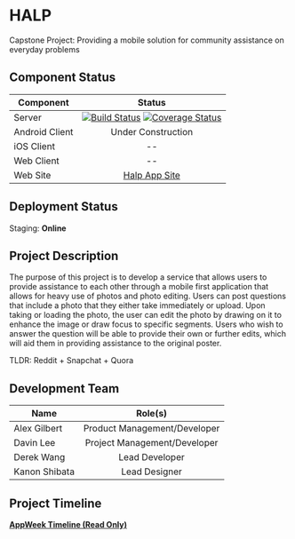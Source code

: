 # HALP

Capstone Project: Providing a mobile solution for community assistance on everyday problems

## Component Status

| Component              | Status                            |
| ----------------- |:---------------------------------:|
| Server            | [![Build Status](https://travis-ci.org/JuiMin/HALP.svg?branch=master)](https://travis-ci.org/JuiMin/HALP) [![Coverage Status](https://coveralls.io/repos/github/JuiMin/HALP/badge.svg?branch=master)](https://coveralls.io/github/JuiMin/HALP?branch=master)      |
| Android Client | Under Construction |
| iOS Client | -- |
| Web Client | -- |
| Web Site   | [Halp App Site](https://happapp.github.io) |

## Deployment Status

Staging: **Online**

## Project Description
The purpose of this project is to develop a service that allows users to provide assistance to each other through a mobile first application that allows for heavy use of photos and photo editing. Users can post questions that include a photo that they either take immediately or upload. Upon taking or loading the photo, the user can edit the photo by drawing on it to enhance the image or draw focus to specific segments. Users who wish to answer the question will be able to provide their own or further edits, which will aid them in providing assistance to the original poster.

TLDR: Reddit + Snapchat + Quora

## Development Team
| Name              | Role(s)                           |
| ----------------- |:---------------------------------:|
| Alex Gilbert      | Product Management/Developer      |
| Davin Lee         | Project Management/Developer      |
| Derek Wang        | Lead Developer                    |
| Kanon Shibata     | Lead Designer                     |

## Project Timeline
**[AppWeek Timeline (Read Only)](https://app.teamweek.com/#pg/6hGsJu7uJgUkuUMtogdRId_TRHJhxAar)**
